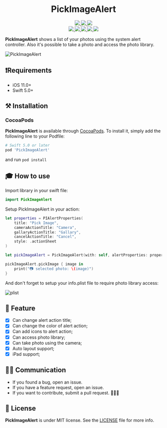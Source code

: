 <h1 align="center">PickImageAlert</h1>

<p align="center">
 <a href="https://github.com/thejohnlima/PickImageAlert/releases">
  <img src="https://img.shields.io/github/v/release/thejohnlima/PickImageAlert?style=for-the-badge">
 </a>
 <a href="https://github.com/thejohnlima/PickImageAlert/actions">
  <img src="https://img.shields.io/github/workflow/status/thejohnlima/PickImageAlert/CI/master?style=for-the-badge">
 </a>
 <a href="https://cocoapods.org/pods/PickImageAlert">
  <img src="https://img.shields.io/badge/Cocoa%20Pods-✓-4BC51D.svg?style=for-the-badge">
 </a><br>
 <a href="https://github.com/thejohnlima/PickImageAlert">
  <img src="https://img.shields.io/github/repo-size/thejohnlima/PickImageAlert.svg?style=for-the-badge">
 </a>
 <a href="https://raw.githubusercontent.com/thejohnlima/PickImageAlert/master/LICENSE">
  <img src="https://img.shields.io/github/license/thejohnlima/PickImageAlert.svg?style=for-the-badge">
 </a>
 <a href="https://developer.apple.com/ios/">
  <img src="https://img.shields.io/cocoapods/p/PickImageAlert?style=for-the-badge">
 </a>
 <a href="https://developer.apple.com/swift/">
  <img src="https://img.shields.io/badge/Swift-5-blue.svg?style=for-the-badge">
 </a>
 <a href="https://paypal.me/johncls">
  <img src="https://img.shields.io/badge/Donate-PayPal-blue.svg?style=for-the-badge">
 </a>
</p>

**PickImageAlert** shows a list of your photos using the system alert controller. Also it's possible to take a photo and access the photo library.

![PickImageAlert](https://raw.githubusercontent.com/thejohnlima/PickImageAlert/master/Documents/PickImageAlert.gif)

## ❗️Requirements

- iOS 11.0+
- Swift 5.0+

## ⚒ Installation

### CocoaPods

**PickImageAlert** is available through [CocoaPods](https://cocoapods.org/pods/PickImageAlert). To install
it, simply add the following line to your Podfile:

```ruby
# Swift 5.0 or later
pod 'PickImageAlert'
```

and run `pod install`

## 🎓 How to use

Import library in your swift file:

```Swift
import PickImageAlert
```

Setup PickImageAlert in your action:

```Swift
let properties = PIAlertProperties(
    title: "Pick Image",
    cameraActionTitle: "Camera",
    gallaryActionTitle: "Gallary",
    cancelActionTitle: "Cancel",
    style: .actionSheet
)

let pickImageAlert = PickImageAlert(with: self, alertProperties: properties)

pickImageAlert.pickImage { image in
    print("📷 selected photo: \(image)")
}
```

And don't forget to setup your info.plist file to require photo library access:

![plist](https://raw.githubusercontent.com/thejohnlima/PickImageAlert/master/Documents/plist_photos_access.png)

## 📱 Feature

- [x] Can change alert action title;
- [x] Can change the color of alert action;
- [x] Can add icons to alert action;
- [x] Can access photo library;
- [x] Can take photo using the camera;
- [x] Auto layout support;
- [x] iPad support;

## 🙋🏻‍  Communication

- If you found a bug, open an issue.
- If you have a feature request, open an issue.
- If you want to contribute, submit a pull request. 👨🏻‍💻

## 📜 License

**PickImageAlert** is under MIT license. See the [LICENSE](LICENSE) file for more info.
